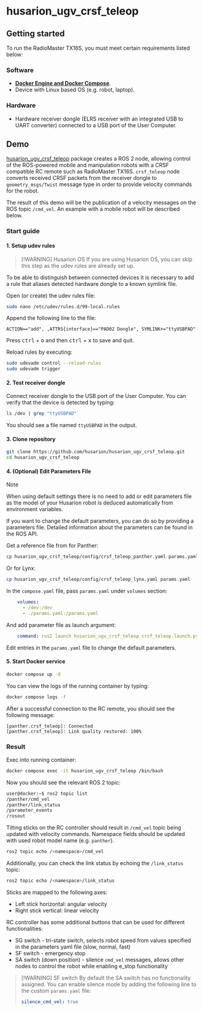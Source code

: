 # husarion_ugv_crsf_teleop

## Getting started

To run the RadioMaster TX16S, you must meet certain requirements listed below:

### Software

- [**Docker Engine and Docker Compose**](https://docs.docker.com/engine/install/).
- Device with Linux based OS (e.g. robot, laptop).

### Hardware

- Hardware receiver dongle (ELRS receiver with an integrated USB to UART converter) connected to a USB port of the User Computer.

## Demo

[husarion_ugv_crsf_teleop](https://github.com/husarion/husarion_ugv_crsf_teleop) package creates a ROS 2 node, allowing control of the ROS-powered mobile and manipulation robots with a CRSF compatible RC remote such as RadioMaster TX16S. `crsf_teleop` node converts received CRSF packets from the receiver dongle to `geometry_msgs/Twist` message type in order to provide velocity commands for the robot.

The result of this demo will be the publication of a velocity messages on the ROS topic `/cmd_vel`. An example with a mobile robot will be described below.

### Start guide

#### 1. Setup udev rules

> [!WARNING] Husarion OS
> If you are using Husarion OS, you can skip this step as the udev rules are already set up.

To be able to distinguish between connected devices it is necessary to add a rule that aliases detected hardware dongle to a known symlink file.

Open (or create) the udev rules file:

```bash
sudo nano /etc/udev/rules.d/99-local.rules
```

Append the following line to the file:

```
ACTION=="add", ,ATTRS{interface}=="PAD02 Dongle", SYMLINK+="ttyUSBPAD"
```

Press <kbd>ctrl</kbd> + <kbd>o</kbd> and then <kbd>ctrl</kbd> + <kbd>x</kbd> to save and quit.

Reload rules by executing:

```bash
sudo udevadm control --reload-rules
sudo udevadm trigger
```

#### 2. Test receiver dongle

Connect receiver dongle to the USB port of the User Computer. You can verify that the device is detected by typing:

```bash
ls /dev | grep "ttyUSBPAD"
```

You should see a file named `ttyUSBPAD` in the output.

#### 3. Clone repository

```bash
git clone https://github.com/husarion/husarion_ugv_crsf_teleop.git
cd husarion_ugv_crsf_teleop
```

#### 4. (Optional) Edit Parameters File

> [!NOTE]
> When using default settings there is no need to add or edit parameters file as the model of your Husarion robot is deduced automatically from environment variables.

If you want to change the default parameters, you can do so by providing a parameters file. Detailed information about the parameters can be found in the ROS API.

Get a reference file from for Panther:

```bash
cp husarion_ugv_crsf_teleop/config/crsf_teleop_panther.yaml params.yaml
```

Or for Lynx:

```bash
cp husarion_ugv_crsf_teleop/config/crsf_teleop_lynx.yaml params.yaml
```

In the `compose.yaml` file, pass `params.yaml` under `volumes` section:

```yaml
    volumes:
      - /dev:/dev
      - ./params.yaml:/params.yaml
```

And add parameter file as launch argument:

```yaml
    command: ros2 launch husarion_ugv_crsf_teleop crsf_teleop.launch.py params_file:=/params.yaml
```

Edit entries in the `params.yaml` file to change the default parameters.

#### 5. Start Docker service

```bash
docker compose up -d
```

You can view the logs of the running container by typing:

```bash
docker compose logs -f
```

After a successful connection to the RC remote, you should see the following message:

```
[panther.crsf_teleop]: Connected
[panther.crsf_teleop]: Link quality restored: 100%
```

### Result

Exec into running container:

```bash
docker compose exec -it husarion_ugv_crsf_teleop /bin/bash
```

Now you should see the relevant ROS 2 topic:

```bash
user@docker:~$ ros2 topic list
/panther/cmd_vel
/panther/link_status
/parameter_events
/rosout
```

Tilting sticks on the RC controller should result in `/cmd_vel` topic being updated with velocity commands. Namespace fields should be updated with used robot model name (e.g. `panther`).

```bash
ros2 topic echo /<namespace>/cmd_vel
```

Additionally, you can check the link status by echoing the `/link_status` topic:
```bash
ros2 topic echo /<namespace>/link_status
```

Sticks are mapped to the following axes:

- Left stick horizontal: angular velocity
- Right stick vertical: linear velocity

RC controller has some additional buttons that can be used for different functionalities:

- SG switch - tri-state switch, selects robot speed from values specified in the parameters yaml file (slow, normal, fast)
- SF switch - emergency stop
- SA switch (down position) - silence `cmd_vel` messages, allows other nodes to control the robot while enabling e_stop functionality

> [!WARNING] SF switch
> By default the SA switch has no functionality assigned. You can enable silence mode by adding the following line to the custom `params.yaml` file:
>
> ```yaml
> silence_cmd_vel: true
> ```
